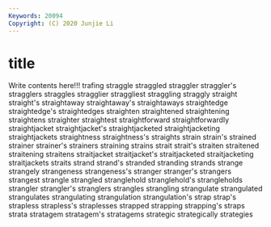 ```yaml
---
Keywords: 20094
Copyright: (C) 2020 Junjie Li
---
```


# title

Write contents here!!!
trafing 
straggle 
straggled 
straggler 
straggler's 
stragglers 
straggles
stragglier 
straggliest 
straggling 
straggly 
straight 
straight's 
straightaway 
straightaway's 
straightaways 
straightedge
straightedge's 
straightedges 
straighten 
straightened 
straightening 
straightens 
straighter 
straightest 
straightforward 
straightforwardly
straightjacket 
straightjacket's 
straightjacketed 
straightjacketing 
straightjackets 
straightness 
straightness's 
straights 
strain 
strain's
strained 
strainer 
strainer's 
strainers 
straining 
strains 
strait 
strait's 
straiten 
straitened
straitening 
straitens 
straitjacket 
straitjacket's 
straitjacketed 
straitjacketing 
straitjackets 
straits 
strand 
strand's
stranded 
stranding 
strands 
strange 
strangely 
strangeness 
strangeness's 
stranger 
stranger's 
strangers
strangest 
strangle 
strangled 
stranglehold 
stranglehold's 
strangleholds 
strangler 
strangler's 
stranglers 
strangles
strangling 
strangulate 
strangulated 
strangulates 
strangulating 
strangulation 
strangulation's 
strap 
strap's 
strapless
strapless's 
straplesses 
strapped 
strapping 
strapping's 
straps 
strata 
stratagem 
stratagem's 
stratagems
strategic 
strategically 
strategies 
